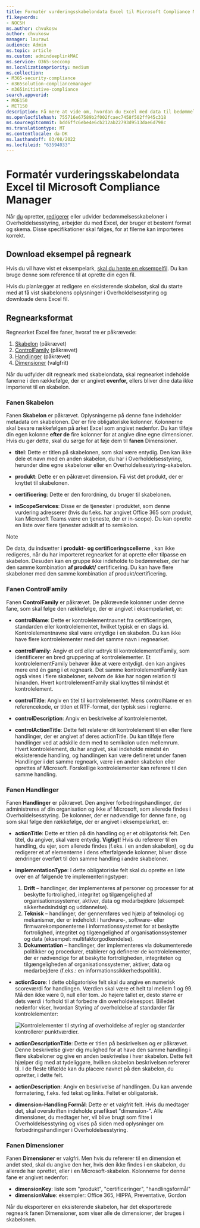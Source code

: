 ```yaml
---
title: Formatér vurderingsskabelondata Excel til Microsoft Compliance Manager
f1.keywords:
- NOCSH
ms.author: chvukosw
author: chvukosw
manager: laurawi
audience: Admin
ms.topic: article
ms.custom: admindeeplinkMAC
ms.service: O365-seccomp
ms.localizationpriority: medium
ms.collection:
- M365-security-compliance
- m365solution-compliancemanager
- m365initiative-compliance
search.appverid:
- MOE150
- MET150
description: Få mere at vide om, hvordan du Excel med data til bedømmelsesskabeloner i Microsoft Compliance Manager.
ms.openlocfilehash: 755716e67589b2f002fcaec7458f502ff945c318
ms.sourcegitcommit: bdd6ffc6ebe4e6cb212ab22793d9513dae6d798c
ms.translationtype: MT
ms.contentlocale: da-DK
ms.lasthandoff: 03/08/2022
ms.locfileid: "63594033"
---
```

# <a name="format-assessment-template-data-in-excel-for-microsoft-compliance-manager"></a>Formatér vurderingsskabelondata Excel til Microsoft Compliance Manager

Når [du](compliance-manager-templates-create.md) opretter, [redigerer](compliance-manager-templates-modify.md) eller [](compliance-manager-templates-extend.md) udvider bedømmelsesskabeloner i Overholdelsesstyring, arbejder du med Excel, der bruger et bestemt format og skema. Disse specifikationer skal følges, for at filerne kan importeres korrekt.

## <a name="download-example-spreadsheet"></a>Download eksempel på regneark

Hvis du vil have vist et eksempelark, [skal du hente en eksempelfil](https://go.microsoft.com/fwlink/?linkid=2124865). Du kan bruge denne som reference til at oprette din egen fil.

Hvis du planlægger at redigere en eksisterende skabelon, skal du starte med at få vist skabelonens oplysninger i Overholdelsesstyring og downloade dens Excel fil.

## <a name="spreadsheet-format"></a>Regnearksformat

Regnearket Excel fire faner, hvoraf tre er påkrævede:

1. [Skabelon](#template-tab) (påkrævet)
2. [ControlFamily](#controlfamily-tab) (påkrævet)
3. [Handlinger](#actions-tab) (påkrævet)
4. [Dimensioner](#dimensions-tab) (valgfrit)

Når du udfylder dit regneark med skabelondata, skal regnearket indeholde fanerne i den rækkefølge, der er angivet **ovenfor,** ellers bliver dine data ikke importeret til en skabelon.

### <a name="template-tab"></a>Fanen Skabelon

Fanen **Skabelon** er påkrævet. Oplysningerne på denne fane indeholder metadata om skabelonen. Der er fire obligatoriske kolonner. Kolonnerne skal bevare rækkefølgen på arket Excel som angivet nedenfor. Du kan tilføje din egen kolonne **efter de** fire kolonner for at angive dine egne dimensioner. Hvis du gør dette, skal du sørge for at føje dem til **fanen** Dimensioner.

- **titel**: Dette er titlen på skabelonen, som skal være entydig. Den kan ikke dele et navn med en anden skabelon, du har i Overholdelsesstyring, herunder dine egne skabeloner eller en Overholdelsesstyring-skabelon.

- **produkt**: Dette er en påkrævet dimension. Få vist det produkt, der er knyttet til skabelonen.

- **certificering**: Dette er den forordning, du bruger til skabelonen.

- **inScopeServices**: Disse er de tjenester i produktet, som denne vurdering adresserer (hvis du f.eks. har angivet Office 365 som produkt, kan Microsoft Teams være en tjeneste, der er in-scope). Du kan oprette en liste over flere tjenester adskilt af to semikolon.

> [!NOTE]
> De data, du indsætter i **produkt-** **og certificeringscellerne** , kan ikke redigeres, når du har importeret regnearket for at oprette eller tilpasse en skabelon. Desuden kan en gruppe ikke indeholde to bedømmelser, der har den samme kombination **af produkt/** certificering. Du kan have flere skabeloner med den samme kombination af produkt/certificering.

### <a name="controlfamily-tab"></a>Fanen ControlFamily

Fanen **ControlFamily** er påkrævet.  De påkrævede kolonner under denne fane, som skal følge den rækkefølge, der er angivet i eksempelarket, er:

- **controlName**: Dette er kontrolelementnavnet fra certificeringen, standarden eller kontrolelementet, hvilket typisk er en slags id. Kontrolelementnavne skal være entydige i en skabelon. Du kan ikke have flere kontrolelementer med det samme navn i regnearket.

- **controlFamily**: Angiv et ord eller udtryk til kontrolelementetFamily, som identificerer en bred gruppering af kontrolelementer. Et kontrolelementFamily behøver ikke at være entydigt. den kan angives mere end én gang i et regneark. Det samme kontrolelementFamily kan også vises i flere skabeloner, selvom de ikke har nogen relation til hinanden. Hvert kontrolelementFamily skal knyttes til mindst ét kontrolelement.

- **controlTitle**: Angiv en titel til kontrolelementet. Mens controlName er en referencekode, er titlen et RTF-format, der typisk ses i reglerne.

- **controlDescription**: Angiv en beskrivelse af kontrolelementet.

- **controlActionTitle**: Dette felt relaterer dit kontrolelement til en eller flere handlinger, der er angivet af deres actionTitle. Du kan tilføje flere handlinger ved at adskille dem med to semikolon uden mellemrum. Hvert kontrolelement, du har angivet, skal indeholde mindst én eksisterende handling, og handlingen kan være defineret under  fanen Handlinger i det samme regneark, være i en anden skabelon eller oprettes af Microsoft. Forskellige kontrolelementer kan referere til den samme handling.

### <a name="actions-tab"></a>Fanen Handlinger

Fanen **Handlinger** er påkrævet.  Den angiver forbedringshandlinger, der administreres af din organisation og ikke af Microsoft, som allerede findes i Overholdelsesstyring. De kolonner, der er nødvendige for denne fane, og som skal følge den rækkefølge, der er angivet i eksempelarket, er:

- **actionTitle**: Dette er titlen på din handling og er et obligatorisk felt. Den titel, du angiver, skal være entydig. **Vigtigt**! Hvis du refererer til en handling, du ejer, som allerede findes (f.eks. i en anden skabelon), og du redigerer et af elementerne i dens efterfølgende kolonner, bliver disse ændringer overført til den samme handling i andre skabeloner.

- **implementationType**: I dette obligatoriske felt skal du oprette en liste over en af følgende tre implementeringstyper: 
  1) **Drift** – handlinger, der implementeres af personer og processer for at beskytte fortrolighed, integritet og tilgængelighed af organisationssystemer, aktiver, data og medarbejdere (eksempel: sikkerhedsindsigt og uddannelse).      
  2) **Teknisk** – handlinger, der gennemføres ved hjælp af teknologi og mekanismer, der er indeholdt i hardware-, software- eller firmwarekomponenterne i informationssystemet for at beskytte fortrolighed, integritet og tilgængelighed af organisationssystemer og data (eksempel: multifaktorgodkendelse).
  3) **Dokumentation** – handlinger, der implementeres via dokumenterede politikker og procedurer, etablerer og definerer de kontrolelementer, der er nødvendige for at beskytte fortroligheden, integriteten og tilgængeligheden af organisationssystemer, aktiver, data og medarbejdere (f.eks.: en informationssikkerhedspolitik).

- **actionScore**: I dette obligatoriske felt skal du angive en numerisk scoreværdi for handlingen. Værdien skal være et helt tal mellem 1 og 99. Må den ikke være 0, null eller tom. Jo højere tallet er, desto større er dets værdi i forhold til at forbedre din overholdelsespost. Billedet nedenfor viser, hvordan Styring af overholdelse af standarder får kontrolelementer:

  ![Kontrolelementer til styring af overholdelse af regler og standarder kontrollerer punktværdier.](../media/compliance-score-action-scoring.png "Punktværdier for kontrolelementer i Overholdelsesstyring")

- **actionDescriptionTitle**: Dette er titlen på beskrivelsen og er påkrævet. Denne beskrivelse giver dig mulighed for at have den samme handling i flere skabeloner og give en anden beskrivelse i hver skabelon.  Dette felt hjælper dig med at tydeliggøre, hvilken skabelon beskrivelsen refererer til. I de fleste tilfælde kan du placere navnet på den skabelon, du opretter, i dette felt.

- **actionDescription**: Angiv en beskrivelse af handlingen. Du kan anvende formatering, f.eks. fed tekst og links. Feltet er obligatorisk.

- **dimension-Handling Formål**: Dette er et valgfrit felt. Hvis du medtager det, skal overskriften indeholde præfikset "dimension-". Alle dimensioner, du medtager her, vil blive brugt som filtre i Overholdelsesstyring og vises på siden med oplysninger om forbedringshandlinger i Overholdelsesstyring.

### <a name="dimensions-tab"></a>Fanen Dimensioner

Fanen **Dimensioner** er valgfri. Men hvis du refererer til en dimension et andet sted, skal du angive den her, hvis den ikke findes i en skabelon, du allerede har oprettet, eller i en Microsoft-skabelon. Kolonnerne for denne fane er angivet nedenfor:

- **dimensionKey**: liste som "produkt", "certificeringer", "handlingsformål"
- **dimensionValue**: eksempler: Office 365, HIPPA, Preventative, Gordon

Når du eksporterer en eksisterende skabelon, har det eksporterede regneark fanen  Dimensioner, som viser alle de dimensioner, der bruges i skabelonen.
